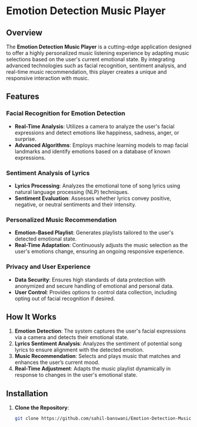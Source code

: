 # Emotion Detection Music Player

## Overview

The **Emotion Detection Music Player** is a cutting-edge application designed to offer a highly personalized music listening experience by adapting music selections based on the user's current emotional state. By integrating advanced technologies such as facial recognition, sentiment analysis, and real-time music recommendation, this player creates a unique and responsive interaction with music.

## Features

### Facial Recognition for Emotion Detection

- **Real-Time Analysis**: Utilizes a camera to analyze the user's facial expressions and detect emotions like happiness, sadness, anger, or surprise.
- **Advanced Algorithms**: Employs machine learning models to map facial landmarks and identify emotions based on a database of known expressions.

### Sentiment Analysis of Lyrics

- **Lyrics Processing**: Analyzes the emotional tone of song lyrics using natural language processing (NLP) techniques.
- **Sentiment Evaluation**: Assesses whether lyrics convey positive, negative, or neutral sentiments and their intensity.

### Personalized Music Recommendation

- **Emotion-Based Playlist**: Generates playlists tailored to the user's detected emotional state.
- **Real-Time Adaptation**: Continuously adjusts the music selection as the user's emotions change, ensuring an ongoing responsive experience.

### Privacy and User Experience

- **Data Security**: Ensures high standards of data protection with anonymized and secure handling of emotional and personal data.
- **User Control**: Provides options to control data collection, including opting out of facial recognition if desired.

## How It Works

1. **Emotion Detection**: The system captures the user's facial expressions via a camera and detects their emotional state.
2. **Lyrics Sentiment Analysis**: Analyzes the sentiment of potential song lyrics to ensure alignment with the detected emotion.
3. **Music Recommendation**: Selects and plays music that matches and enhances the user’s current mood.
4. **Real-Time Adjustment**: Adapts the music playlist dynamically in response to changes in the user's emotional state.

## Installation

1. **Clone the Repository**:
   ```bash
   git clone https://github.com/sahil-banswani/Emotion-Detection-Music-Player
